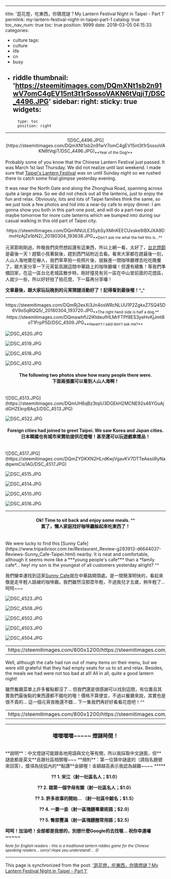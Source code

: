 
---
title: '逛花燈，吃東西，你猜燈謎？My Lantern Festival Night in Taipei - Part 1'
permlink: my-lantern-festival-night-in-taipei-part-1
catalog: true
toc_nav_num: true
toc: true
position: 9999
date: 2018-03-05 04:15:33
categories:
- culture
tags:
- culture
- life
- cn
- busy
- riddle
thumbnail: 'https://steemitimages.com/DQmXNt1sb2n91wV7omC4gEV15nt3t1rSossoVAKN6tVqjiT/DSC_4496.JPG'
sidebar:
    right:
        sticky: true
widgets:
    -
        type: toc
        position: right
---


<center>![DSC_4496.JPG](https://steemitimages.com/DQmXNt1sb2n91wV7omC4gEV15nt3t1rSossoVAKN6tVqjiT/DSC_4496.JPG)<sub>**Year of the Dog!**</sub></center>

Probably some of you know that the Chinese Lantern Festival just passed. It was March 1st last Thursday. We did not realize until last weekend. I made sure that [Taipei's Lantern Festival](https://2018.lanternfestival.taipei/en/) was on until Sunday night so we rushed there to catch some final glimpse yesterday evening.

It was near the North Gate and along the Zhonghua Road, spanning across quite a large area. So we did not check out all the lanterns, just to enjoy the fun and relax. Obviously, lots and lots of Taipei families think the same, so we just took a few photos and hid into a near-by cafe to enjoy dinner. I am gonna show you both in this part-one post, and will do a part-two post maybe tomorrow for more cute lanterns which we bumped into during our casual walking in this old part of Taipei city.

<center>https://steemitimages.com/DQmNNULE35ybSyXMnKEECUxske9iBXJXA9DmvHzAjZe1bN2/_20180304_193638.JPG<sub>**Don't ask me what the hell this is...**</sub></center>

元宵節剛剛過，昨晚我們突然想起還有這東西，所以上網一看，太好了，[台北燈節](https://2018.lanternfestival.taipei/zh/)是最後一天！趕緊小孩著裝後，趕到西門站附近去看。看來大家都在趕最後一刻，人山人海地實在嚇人，我們草草拍一些照片後，就躲進一間咖啡廳裡去吃吃晚餐了。跟大家分享一下元宵氣氛跟這間中華路上的咖啡廳囉！但還有續集！等我們準備回家，在這一區台北老城區散步時，剛好撞見有另一區在中山堂前面的花燈區，人就少一些，所以好好拍了拍花燈，下一篇再分享囉！

**文章最後，跟大家玩玩晚到的元宵猜謎活動好了！記得看到最後喔！^_^**

****
<center>https://steemitimages.com/DQmRj2exXi3Jn4osWRcNLUU1P2ZgkxZ7SQ45D6V9oSqRQQ5/_20180304_193720.JPG<sub>**The right hand side is half a dog.**</sub></center>

<center>https://steemitimages.com/DQmawhfU2iKtdeufHLMrFTPf8ES3yeHvKjJmt8oT1FrpP5D/DSC_4509.JPG<sub>**Haven't I said don't ask me?**</sub></center>

![DSC_4520.JPG](https://steemitimages.com/DQmSU6r54k15YVu4Rgx2tRRyDnEmaUBB8mrSxwGVFWe1QBa/DSC_4520.JPG)

![DSC_4519.JPG](https://steemitimages.com/DQmQJTJi1ZQDJCpqd2y9T1UyedszFrtcc4WSHwz8BXTunw5/DSC_4519.JPG)

![DSC_4518.JPG](https://steemitimages.com/DQmQ9RPFE8JX9S36Yi6Txc1ySFaaVYxDeaBQ6ipcUz2T1Uo/DSC_4518.JPG)

![DSC_4512.JPG](https://steemitimages.com/DQmfNG1768uPAAXmrWjdn4WpNrNkvrr53mApXoLBw9gp15b/DSC_4512.JPG)

#### <center>The following two photos show how many people there were.<br>下面兩張圖可以看到人山人海啊！</center> 
<br>
![DSC_4513.JPG](https://steemitimages.com/DQmUH6qBz3tqiU3DGEkH2MCNE92s46YGuAjdGHZEkrpBAq3/DSC_4513.JPG)

![DSC_4522.JPG](https://steemitimages.com/DQmfTryVZyPv3N5Hzr39wkx4JxrYDv6L1xb42vMNFdPmrTS/DSC_4522.JPG)

#### <center>Foreign cities had joined to greet Taipei. We saw Korea and Japan cities.<br>日本韓國也有城市來贊助提供花燈喔！甚至還可以玩遊戲拿獎品！</center> 
<br>
![DSC_4517.JPG](https://steemitimages.com/DQmZYDKXN2HLrdKwjVgavKV7DTTeAesiiRyNadqwmCis1AG/DSC_4517.JPG)

![DSC_4515.JPG](https://steemitimages.com/DQmeCiMouKbCAtdUdeDgpz2uHYdwbsPUtCpaCA8Qpb471nr/DSC_4515.JPG)

![DSC_4514.JPG](https://steemitimages.com/DQmSzSpdgDYghTqzFK15rUfq6EPi6abZsNVrHfYAz4yamx2/DSC_4514.JPG)

![DSC_4510.JPG](https://steemitimages.com/DQmdHGyhVEEBNRXeBTcYciovKzz3P69K9KKandJSnLNS1d5/DSC_4510.JPG)

![DSC_4516.JPG](https://steemitimages.com/DQmccGEFd61ThH7PaAB7WMRLDHQawKEZoqaT2arceUEsViJ/DSC_4516.JPG)

*****
#### <center>Ok! Time to sit back and enjoy some meals. ^^<br>累了，懶人家庭找好咖啡廳躲起來吃東西了！</center> 
<br>
We were lucky to find this [Sunny Cafe](https://www.tripadvisor.com.tw/Restaurant_Review-g293913-d6644037-Reviews-Sunny_Cafe-Taipei.html) nearby. It is neat and comfortable, although it seems more like a ***young people's cafe*** than a *family cafe*... hey! my son is the youngest of all customers yesterday alright? ^^

我們蠻幸運找到這家[Sunny Cafe](https://www.tripadvisor.com.tw/Restaurant_Review-g293913-d6644037-Reviews-Sunny_Cafe-Taipei.html)就在中華路開頭處。是一間簡潔明快的，看起來像是走年輕人路線的咖啡廳。我們雖然沒那麼年輕，不過我兒才五歲，夠年輕了... 呵呵~~~

![DSC_4523.JPG](https://steemitimages.com/DQmUwDZu5gtZbApV4ht3s6ASkNtjhKY7sCVNKozWAXYQiqh/DSC_4523.JPG)

![DSC_4508.JPG](https://steemitimages.com/DQmbL865RrSQRB6Qfoiff24aC8ViQKXN4BwNcP9otdYcyyX/DSC_4508.JPG)

![DSC_4502.JPG](https://steemitimages.com/DQmcmqNRGUpG5irQ2gfmeLEdgz3LuzVCZyk6wXLtDkvi9T4/DSC_4502.JPG)

![DSC_4503.JPG](https://steemitimages.com/DQmZxJRBgR2ouskCdQvPAE2Ey9hV7ac81z5P48LX2qUhNhr/DSC_4503.JPG)

![DSC_4504.JPG](https://steemitimages.com/DQmUNJzi15EzFMyaCwyyD78TbWoBtT7aWksCuQFupGvFNaR/DSC_4504.JPG)

<table><tr>
<td>https://steemitimages.com/800x1200/https://steemitimages.com/DQmNtypb218sezespjotsmXCZavGoXukyCZH9cLwNpMzv2z/DSC_4506.JPG</td>
<td>https://steemitimages.com/800x1200/https://steemitimages.com/DQmWKXWe1Y3SSC19c7c5WUcm9LUHs2keY6bVvK7Sorbvji1/DSC_4507.JPG</td>
</tr></table>

Well, although the cafe had run out of many items on their menu, but we were still grateful that they had empty seats for us to sit and relax. Besides, the meals we had were not too bad at all! All in all, quite a good lantern night!

雖然餐廳菜單上許多餐點都沒了... 但我們還是很感謝可以找到這間，有位置且其實我們最後點的東西還都不錯吃的喔！價格不算便宜，不過以餐廳來說，其實也是很不貴的... 這一個元宵夜晚還不錯... 下一集我們再好好看看花燈吧！^^

<table><tr>
<td>https://steemitimages.com/800x1200/https://steemitimages.com/DQmbN6JEgfhFKsoSJTztrdZGo6AhFjyvpvFgK3YLEz2ZLbi/_20180304_194015.JPG</td>
<td>https://steemitimages.com/800x1200/https://steemitimages.com/DQmerLdj8HUt353iTDx2rsUuhat1983qtEJwBxoFfFcGGXQ/_20180304_194046.JPG</td>
</tr></table>

[//]:# (!steemitworldmap 25.047678 lat 121.510881 long  d3scr)

*****
### <center>噹噹噹噹~~~~~ 燈謎時間！</center>
<br>
**說明**：中文燈謎可能跟各地用語與文化等有關，所以我採取中文謎面，但**謎底都是英文**且跟社區相關喔~~~
**規則**：第一位猜中謎底的（請指名題號來回答），獎項為括弧內的**點讚**金額喔！金額越高表示我認為越難~~~~ 
*****
<center><b>

?? 1. 宋江（射一社區名人；$1.0）

?? 2. 跟第一個字母有關（射一社區名人；$1.0）

?? 3. 許多故事的開始... （射一社區中鯨名；$1.5）

?? 4. 一妻一妾（射一區塊鏈專業術語；$2.0）

?? 5. 臀部豐滿（射一區塊鏈圈常用語；$2.5）
</b></center>

**呵呵！加油吧！全部都是我想的，別想什麼Google的去找喔... 祝你幸運囉~~~~~**

<sub>*Note for English readers - this is a traditional lantern riddles game for the Chinese speaking readers... sorry! Hope you understand!... :D*</sub> 


- - -

This page is synchronized from the post: ['逛花燈，吃東西，你猜燈謎？My Lantern Festival Night in Taipei - Part 1'](https://steemit.com/@deanliu/my-lantern-festival-night-in-taipei-part-1)
